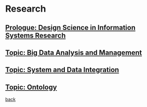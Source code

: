 # Research
## [Prologue: Design Science in Information Systems Research](./PrologueDesignScienceinInformationSystemsResearch.md)
## [Topic: Big Data Analysis and Management](./Topic–BigDataAnalysisandManagement.md)
## [Topic: System and Data Integration](./Topic–SystemandDataIntegration.md)
## [Topic: Ontology](./Topic_Ontology.md)

[back](../)
